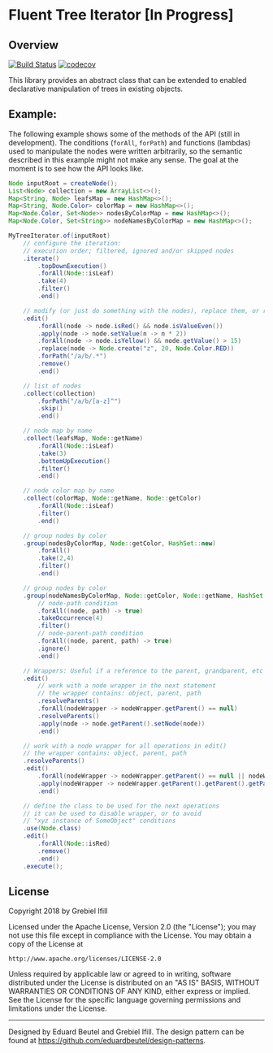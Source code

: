 # Fluent Tree Iterator [In Progress]
## Overview
[![Build Status](https://travis-ci.org/ifillbrito/trees.svg?branch=master)](https://travis-ci.org/ifillbrito/trees)
[![codecov](https://codecov.io/gh/ifillbrito/trees/branch/master/graph/badge.svg)](https://codecov.io/gh/ifillbrito/trees)

This library provides an abstract class that can be extended to enabled declarative manipulation of trees in existing objects.

## Example:
The following example shows some of the methods of the API (still in development). The conditions (``forAll``, ``forPath``) and functions (lambdas) used to manipulate the nodes were written arbitrarily, so the semantic described in this example might not make any sense. The goal at the moment is to see how the API looks like.

```java
Node inputRoot = createNode();
List<Node> collection = new ArrayList<>();
Map<String, Node> leafsMap = new HashMap<>();
Map<String, Node.Color> colorMap = new HashMap<>();
Map<Node.Color, Set<Node>> nodesByColorMap = new HashMap<>();
Map<Node.Color, Set<String>> nodeNamesByColorMap = new HashMap<>();

MyTreeIterator.of(inputRoot)
    // configure the iteration:
    // execution order; filtered, ignored and/or skipped nodes
    .iterate()
        .topDownExecution()
        .forAll(Node::isLeaf)
        .take(4)
        .filter()
        .end()

    // modify (or just do something with the nodes), replace them, or remove them
    .edit()
        .forAll(node -> node.isRed() && node.isValueEven())
        .apply(node -> node.setValue(n -> n * 2))
        .forAll(node -> node.isYellow() && node.getValue() > 15)
        .replace(node -> Node.create("z", 20, Node.Color.RED))
        .forPath("/a/b/.*")
        .remove()
        .end()

    // list of nodes
    .collect(collection)
        .forPath("/a/b/[a-z]^")
        .skip()
        .end()

    // node map by name
    .collect(leafsMap, Node::getName)
        .forAll(Node::isLeaf)
        .take(3)
        .bottomUpExecution()
        .filter()
        .end()

    // node color map by name
    .collect(colorMap, Node::getName, Node::getColor)
        .forAll(Node::isLeaf)
        .filter()
        .end()

    // group nodes by color
    .group(nodesByColorMap, Node::getColor, HashSet::new)
        .forAll()
        .take(2,4)
        .filter()
        .end()

    // group nodes by color
    .group(nodeNamesByColorMap, Node::getColor, Node::getName, HashSet::new)
        // node-path condition
        .forAll((node, path) -> true)
        .takeOccurrence(4)
        .filter()
        // node-parent-path condition
        .forAll((node, parent, path) -> true)
        .ignore()
        .end()

    // Wrappers: Useful if a reference to the parent, grandparent, etc is needed.
    .edit()
        // work with a node wrapper in the next statement
        // the wrapper contains: object, parent, path
        .resolveParents()
        .forAll(nodeWrapper -> nodeWrapper.getParent() == null)
        .resolveParents()
        .apply(node -> node.getParent().setNode(node))
        .end()

    // work with a node wrapper for all operations in edit()
    // the wrapper contains: object, parent, path
    .resolveParents()
    .edit()
        .forAll(nodeWrapper -> nodeWrapper.getParent() == null || nodeWrapper.getPath() == null)
        .apply(nodeWrapper -> nodeWrapper.getParent().getParent().getParent().getNode())
        .end()

    // define the class to be used for the next operations
    // it can be used to disable wrapper, or to avoid
    // "xyz instance of SomeObject" conditions
    .use(Node.class)
    .edit()
        .forAll(Node::isRed)
        .remove()
        .end()
    .execute();
``` 

## License

Copyright 2018 by Grebiel Ifill

Licensed under the Apache License, Version 2.0 (the "License");
you may not use this file except in compliance with the License.
You may obtain a copy of the License at

    http://www.apache.org/licenses/LICENSE-2.0

Unless required by applicable law or agreed to in writing, software
distributed under the License is distributed on an "AS IS" BASIS,
WITHOUT WARRANTIES OR CONDITIONS OF ANY KIND, either express or implied.
See the License for the specific language governing permissions and
limitations under the License.

---
Designed by Eduard Beutel and Grebiel Ifill. The design pattern can be found at https://github.com/eduardbeutel/design-patterns.
